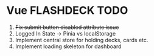 # Vue FLASHDECK TODO

1. ~~Fix submit button disabled attribute issue~~
2. Logged In State -> Pinia vs localStorage
2. Implement central store for holding decks, cards etc.
3. Implement loading skeleton for dashboard